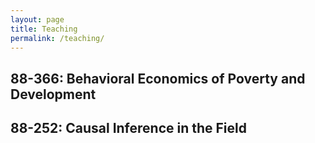 ```yaml
---
layout: page
title: Teaching
permalink: /teaching/
---
```


##

##

## 88-366: Behavioral Economics of Poverty and Development
 
## 88-252: Causal Inference in the Field
